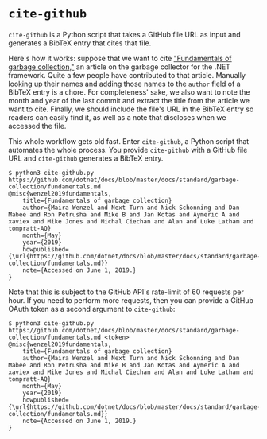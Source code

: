 # `cite-github`

`cite-github` is a Python script that takes a GitHub file URL as input and generates a BibTeX entry that cites that file.

Here's how it works: suppose that we want to cite ["Fundamentals of garbage collection,"](https://github.com/dotnet/docs/blob/master/docs/standard/garbage-collection/fundamentals.md) an article on the garbage collector for the .NET framework.
Quite a few people have contributed to that article. Manually looking up their names and adding those names to the `author` field of a BibTeX entry is a chore.
For completeness' sake, we also want to note the month and year of the last commit and extract the title from the article we want to cite.
Finally, we should include the file's URL in the BibTeX entry so readers can easily find it, as well as a note that discloses when we accessed the file.

This whole workflow gets old fast. Enter `cite-github`, a Python script that automates the whole process. You provide `cite-github` with a GitHub file URL and `cite-github` generates a BibTeX entry.
```console
$ python3 cite-github.py https://github.com/dotnet/docs/blob/master/docs/standard/garbage-collection/fundamentals.md
@misc{wenzel2019fundamentals,
	title={Fundamentals of garbage collection}
	author={Maira Wenzel and Next Turn and Nick Schonning and Dan Mabee and Ron Petrusha and Mike B and Jan Kotas and Aymeric A and xaviex and Mike Jones and Michal Ciechan and Alan and Luke Latham and tompratt-AQ}
	month={May}
	year={2019}
	howpublished={\url{https://github.com/dotnet/docs/blob/master/docs/standard/garbage-collection/fundamentals.md}}
	note={Accessed on June 1, 2019.}
}
```

Note that this is subject to the GitHub API's rate-limit of 60 requests per hour. If you need to perform more requests, then you can provide a GitHub OAuth token as a second argument to `cite-github`:
```console
$ python3 cite-github.py https://github.com/dotnet/docs/blob/master/docs/standard/garbage-collection/fundamentals.md <token>
@misc{wenzel2019fundamentals,
	title={Fundamentals of garbage collection}
	author={Maira Wenzel and Next Turn and Nick Schonning and Dan Mabee and Ron Petrusha and Mike B and Jan Kotas and Aymeric A and xaviex and Mike Jones and Michal Ciechan and Alan and Luke Latham and tompratt-AQ}
	month={May}
	year={2019}
	howpublished={\url{https://github.com/dotnet/docs/blob/master/docs/standard/garbage-collection/fundamentals.md}}
	note={Accessed on June 1, 2019.}
}
```
